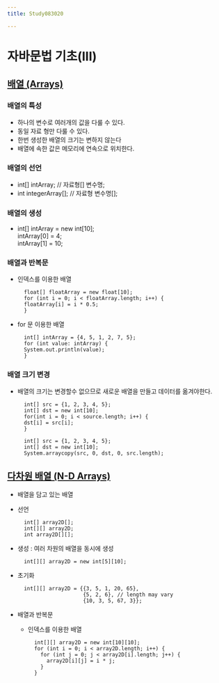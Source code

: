```yaml
---
title: Study083020

---
```


# 자바문법 기초(III)

## <u>배열 (Arrays)</u>

### 배열의 특성
* 하나의 변수로 여러개의 값을 다룰 수 있다.
* 동일 자료 형만 다룰 수 있다.
* 한번 생성한 배열의 크기는 변하지 않는다
* 배열에 속한 값은 메모리에 연속으로 위치한다.

### 배열의 선언
* int[] intArray; // 자료형[] 변수명; 
* int integerArray[]; // 자료형 변수명[];

### 배열의 생성
* int[] intArray = new int[10]; \
  intArray[0] = 4; \
  intArray[1] = 10;
  
### 배열과 반복문
* 인덱스를 이용한 배열

        float[] floatArray = new float[10];
        for (int i = 0; i < floatArray.length; i++) {
        floatArray[i] = i * 0.5;
        }
        
* for 문 이용한 배열

        int[] intArray = {4, 5, 1, 2, 7, 5};
        for (int value: intArray) {
        System.out.println(value);
        }
        
### 배열 크기 변경

* 배열의 크기는 변경할수 없으므로 새로운 배열을 만들고 데이터를 옮겨야한다.
   
        int[] src = {1, 2, 3, 4, 5};
        int[] dst = new int[10];
        for(int i = 0; i < source.length; i++) {
        dst[i] = src[i];
        }
        
        int[] src = {1, 2, 3, 4, 5};
        int[] dst = new int[10];
        System.arraycopy(src, 0, dst, 0, src.length);

## <u>다차원 배열 (N-D Arrays)</u>
* 배열을 담고 있는 배열 
* 선언
    
        int[] array2D[];
        int[][] array2D;
        int array2D[][];
       
* 생성 : 여러 차원의 배열을 동시에 생성

        int[][] array2D = new int[5][10];
* 초기화

        int[][] array2D = {{3, 5, 1, 20, 65},
                           {5, 2, 6}, // length may vary
                           {10, 3, 5, 67, 3}};
* 배열과 반복문
    * 인덱스를 이용한 배열
    
            int[][] array2D = new int[10][10];
            for (int i = 0; i < array2D.length; i++) {
              for (int j = 0; j < array2D[i].length; j++) {
                array2D[i][j] = i * j;
              }
            }